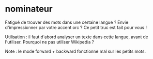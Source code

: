 nominateur
==========

Fatigué de trouver des mots dans une certaine langue ? Envie d'impressionner par votre accent orc ? Ce petit truc est fait pour vous !

Utilisation : il faut d'abord analyser un texte dans cette langue, avant de l'utiliser. Pourquoi ne pas utiliser Wikipedia ?

Note : le mode forward + backward fonctionne mal sur les petits mots.
